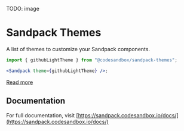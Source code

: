 TODO: image

# Sandpack Themes

A list of themes to customize your Sandpack components.

```jsx
import { githubLightTheme } from "@codesandbox/sandpack-themes";

<Sandpack theme={githubLightTheme} />;
```

[Read more](https://sandpack.codesandbox.io/)

## Documentation

For full documentation, visit [https://sandpack.codesandbox.io/docs/](https://sandpack.codesandbox.io/docs/)
